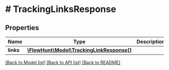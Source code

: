 # # TrackingLinksResponse

## Properties

Name | Type | Description | Notes
------------ | ------------- | ------------- | -------------
**links** | [**\FlowHunt\Model\TrackingLinkResponse[]**](TrackingLinkResponse.md) |  |

[[Back to Model list]](../../README.md#models) [[Back to API list]](../../README.md#endpoints) [[Back to README]](../../README.md)
